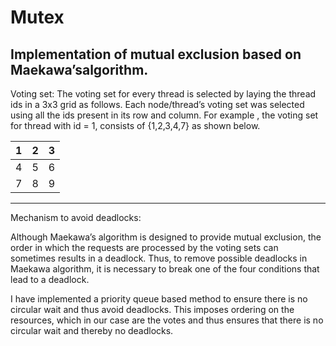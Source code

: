 # Mutex
Implementation of mutual exclusion based on Maekawa’salgorithm.
---

Voting set:
The voting set for every thread is selected by laying the thread ids in a 3x3 grid as follows. Each node/thread’s voting set was selected using all the ids present in its row and column. For example , the voting set for thread with id = 1, consists of {1,2,3,4,7} as shown below.

| 1 | 2 | 3 |   
|---|---|---|
| 4 | 5 | 6 |
| 7 | 8 | 9 |

---
Mechanism to avoid deadlocks:

Although Maekawa’s algorithm is designed to provide mutual exclusion, the order in which the requests are processed by the voting sets can sometimes results in a deadlock. Thus, to remove possible deadlocks in Maekawa algorithm, it is necessary to break one of the four conditions that lead to a deadlock. 

I have implemented a priority queue based method to ensure there is no circular wait and thus avoid deadlocks. This imposes ordering on the resources, which in our case are the votes and thus ensures that there is no circular wait and thereby no deadlocks.
